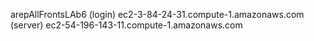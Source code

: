 arepAllFrontsLAb6
(login)
ec2-3-84-24-31.compute-1.amazonaws.com
(server)
ec2-54-196-143-11.compute-1.amazonaws.com